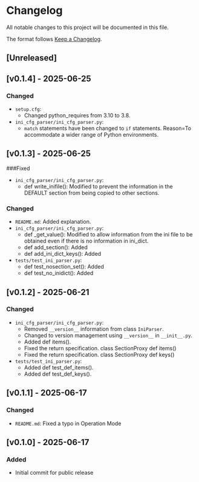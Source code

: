 # Changelog

All notable changes to this project will be documented in this file.

The format follows [Keep a Changelog](https://keepachangelog.com/en/1.0.0/).

## [Unreleased]

## [v0.1.4] - 2025-06-25
### Changed
- `setup.cfg`: 
  - Changed python_requires from 3.10 to 3.8.
- `ini_cfg_parser/ini_cfg_parser.py`: 
  - `match` statements have been changed to `if` statements. Reason=To accommodate a wider range of Python environments.

## [v0.1.3] - 2025-06-25
###Fixed
- `ini_cfg_parser/ini_cfg_parser.py`: 
  - def write_inifile(): Modified to prevent the information in the DEFAULT section from being copied to other sections.
### Changed
- `README.md`: Added explanation.
- `ini_cfg_parser/ini_cfg_parser.py`: 
  - def _get_value(): Modified to allow information from the ini file to be obtained even if there is no information in ini_dict.
  - def add_section(): Added
  - def add_ini_dict_keys(): Added
- `tests/test_ini_parser.py`: 
  - def test_nosection_set(): Added
  - def test_no_inidict(): Added

## [v0.1.2] - 2025-06-21
### Changed
- `ini_cfg_parser/ini_cfg_parser.py`: 
  - Removed `__version__` information from class `IniParser`.
  - Changed to version management using `__version__` in `__init__.py`.
  - Added def items().
  - Fixed the return specification. class SectionProxy def items()
  - Fixed the return specification. class SectionProxy def keys()
- `tests/test_ini_parser.py`: 
  - Added def test_def_items().
  - Added def test_def_keys().

## [v0.1.1] - 2025-06-17
### Changed
- `README.md`: Fixed a typo in Operation Mode

## [v0.1.0] - 2025-06-17
### Added
- Initial commit for public release
